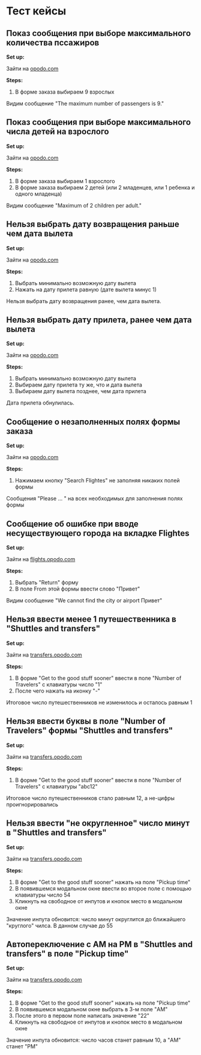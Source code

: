 # Тест кейсы

## Показ сообщения при выборе максимального количества пссажиров

**Set up:**

Зайти на [opodo.com](https://www.opodo.com)

**Steps:**

1. В форме заказа выбираем 9 взрослых

Видим сообщение "The maximum number of passengers is 9."

## Показ сообщения при выборе максимального числа детей на взрослого

**Set up:**

Зайти на [opodo.com](https://www.opodo.com)

**Steps:**

1. В форме заказа выбираем 1 взрослого
2. В форме заказа выбираем 2 детей (или 2 младенцев, или 1 ребенка и одного младенца)

Видим сообщение "Maximum of 2 children per adult."

## Нельзя выбрать дату возвращения раньше чем дата вылета

**Set up:**

Зайти на [opodo.com](https://www.opodo.com)

**Steps:**

1. Выбрать минимально возможную дату вылета
2. Нажать на дату прилета равную (дате вылета минус 1)

Нельзя выбрать дату возвращения ранее, чем дата вылета.

## Нельзя выбрать дату прилета, ранее чем дата вылета

**Set up:**

Зайти на [opodo.com](https://www.opodo.com)

**Steps:**

1. Выбрать минимально возможную дату вылета
2. Выбираем дату прилета ту же, что и дата вылета
3. Выбираем дату вылета позднее, чем дата прилета

Дата прилета обнулилась.

## Сообщение о незаполненных полях формы заказа

**Set up:**

Зайти на [opodo.com](https://www.opodo.com)

**Steps:**

1. Нажимаем кнопку "Search Flightes" не заполняя никаких полей формы

Сообщения "Please ... " на всех необходимых для заполнения полях формы

## Сообщение об ошибке при вводе несуществующего города на вкладке Flightes

**Set up:**

Зайти на [flights.opodo.com](https://www.opodo.com/flights/)

**Steps:**

1. Выбрать "Return" форму
2. В поле From этой формы ввести слово "Привет"

Видим сообщение "We cannot find the city or airport Привет"

## Нельзя ввести менее 1 путешественника в "Shuttles and transfers"

**Set up:**

Зайти на [transfers.opodo.com](https://transfers.opodo.com)

**Steps:**

1. В форме "Get to the good stuff sooner" ввести в поле "Number of Travelers" с клавиатуры число "1"
2. После чего нажать на иконку "-"

Итоговое число путешественников не изменилось и осталось равным 1

## Нельзя ввести буквы в поле "Number of Travelers" формы "Shuttles and transfers"

**Set up:**

Зайти на [transfers.opodo.com](https://transfers.opodo.com)

**Steps:**

1. В форме "Get to the good stuff sooner" ввести в поле "Number of Travelers" с клавиатуры "abc12"

Итоговое число путешественников стало равным 12, а не-цифры проигнорировались

## Нельзя ввести "не округленное" число минут в "Shuttles and transfers"

**Set up:**

Зайти на [transfers.opodo.com](https://transfers.opodo.com)

**Steps:**

1. В форме "Get to the good stuff sooner" нажать на поле "Pickup time"
2. В появившемся модальном окне ввести во второе поле с помощью клавиатуры число 54
3. Кликнуть на свободное от инпутов и кнопок место в модальном окне

Значение инпута обновится: число минут округлится до ближайшего "круглого" чилса. В данном случае до 55

## Автопереключение с AM на PM в "Shuttles and transfers" в поле "Pickup time"

**Set up:**

Зайти на [transfers.opodo.com](https://transfers.opodo.com)

**Steps:**

1. В форме "Get to the good stuff sooner" нажать на поле "Pickup time"
2. В появившемся модальном окне выбрать в 3-м поле "AM"
3. После этого в первом поле написать значение "22"
4. Кликнуть на свободное от инпутов и кнопок место в модальном окне

Значение инпута обновится: число часов станет равным 10, а "AM" станет "PM"